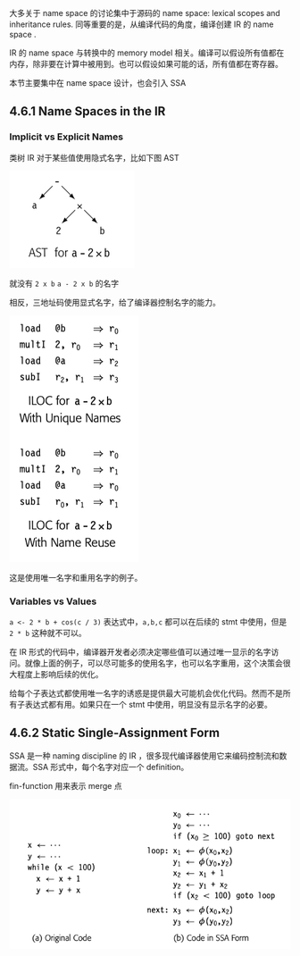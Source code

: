 大多关于 name space 的讨论集中于源码的 name space: lexical scopes and inheritance rules. 同等重要的是，从编译代码的角度，编译创建 IR 的 name space .

IR 的 name space 与转换中的 memory model 相关。编译可以假设所有值都在内存，除非要在计算中被用到。也可以假设如果可能的话，所有值都在寄存器。

本节主要集中在 name space 设计，也会引入 SSA

## 4.6.1 Name Spaces in the IR

### Implicit vs Explicit Names

类树 IR 对于某些值使用隐式名字，比如下图 AST

![image-20240808193953772](assets/4.6.name_spaces/image-20240808193953772.png)

就没有 `2 x b` `a - 2 x b` 的名字

相反，三地址码使用显式名字，给了编译器控制名字的能力。

![image-20240808194128127](assets/4.6.name_spaces/image-20240808194128127.png)

这是使用唯一名字和重用名字的例子。

### Variables vs Values

`a <- 2 * b + cos(c / 3)` 表达式中，`a,b,c` 都可以在后续的 stmt 中使用，但是 `2 * b` 这种就不可以。

在 IR 形式的代码中，编译器开发者必须决定哪些值可以通过唯一显示的名字访问。就像上面的例子，可以尽可能多的使用名字，也可以名字重用，这个决策会很大程度上影响后续的优化。

给每个子表达式都使用唯一名字的诱惑是提供最大可能机会优化代码。然而不是所有子表达式都有用。如果只在一个 stmt 中使用，明显没有显示名字的必要。

## 4.6.2 Static Single-Assignment Form

SSA 是一种 naming discipline 的 IR ，很多现代编译器使用它来编码控制流和数据流。SSA 形式中，每个名字对应一个 definition。

fin-function 用来表示 merge 点

![image-20240808195052983](assets/4.6.name_spaces/image-20240808195052983.png)